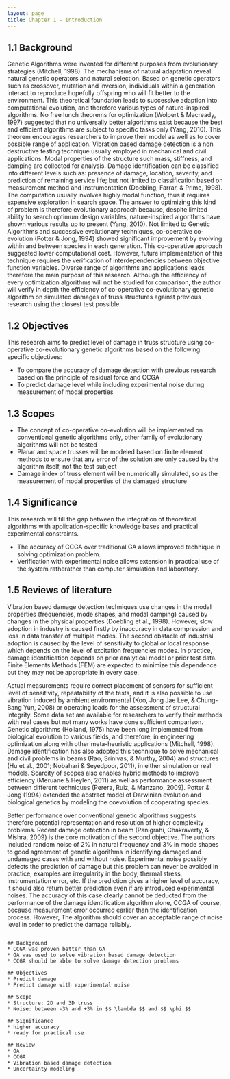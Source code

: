 ```yaml
---
layout: page
title: Chapter 1 - Introduction
---
```


## 1.1 Background ##

Genetic Algorithms were invented for different purposes from evolutionary strategies (Mitchell, 1998). The mechanisms of natural adaptation reveal natural genetic operators and natural selection. Based on genetic operators such as crossover, mutation and inversion, individuals within a generation interact to reproduce hopefully offspring who will fit better to the environment. This theoretical foundation leads to successive adaption into computational evolution, and therefore various types of nature-inspired algorithms. No free lunch theorems for optimization (Wolpert & Macready, 1997) suggested that no universally better algorithms exist because the best and efficient algorithms are subject to specific tasks only (Yang, 2010). This theorem encourages researchers to improve their model as well as to cover possible range of application. Vibration based damage detection is a non destructive testing technique usually employed in mechanical and civil applications. Modal properties of the structure such mass, stiffness, and damping are collected for analysis. Damage identification can be classified into different levels such as: presence of damage, location, severity, and prediction of remaining service life; but not limited to classification based on measurement method and instrumentation (Doebling, Farrar, & Prime, 1998). The computation usually involves highly modal function, thus it requires expensive exploration in search space. The answer to optimizing this kind of problem is therefore evolutionary approach because, despite limited ability to search optimum design variables, nature-inspired algorithms have shown various results up to present (Yang, 2010). Not limited to Genetic Algorithms and successive evolutionary techniques, co-operative co-evolution (Potter & Jong, 1994) showed significant improvement by evolving within and between species in each generation. This co-operative approach suggested lower computational cost. However, future implementation of this technique requires the verification of interdependencies between objective function variables. Diverse range of algorithms and applications leads therefore the main purpose of this research. Although the efficiency of every optimization algorithms will not be studied for comparison, the author will verify in depth the efficiency of co-operative co-evolutionary genetic algorithm on simulated damages of truss structures against previous research using the closest test possible.

## 1.2 Objectives ##

This research aims to predict level of damage in truss structure using co-operative co-evolutionary genetic algorithms based on the following specific objectives:  
- To compare the accuracy of damage detection with previous research based on the principle of residual force and CCGA
- To predict damage level while including experimental noise during measurement of modal properties

## 1.3 Scopes ##

- The concept of co-operative co-evolution will be implemented on conventional genetic algorithms only, other family of evolutionary algorithms will not be tested 
- Planar and space trusses will be modeled based on finite element methods to ensure that any error of the solution are only caused by the algorithm itself, not the test subject 
- Damage index of truss element will be numerically simulated, so as the measurement of modal properties of the damaged structure

## 1.4 Significance ##

This research will fill the gap between the integration of theoretical algorithms with application-specific knowledge bases and practical experimental constraints. 
- The accuracy of CCGA over traditional GA allows improved technique in solving optimization problem. 
- Verification with experimental noise allows extension in practical use of the system ratherather than computer simulation and laboratory.

## 1.5 Reviews of literature ##

Vibration based damage detection techniques use changes in the modal properties (frequencies, mode shapes, and modal damping) caused by changes in the physical properties (Doebling et al., 1998). However, slow adoption in industry is caused firstly by inaccuracy in data compression and loss in data transfer of multiple modes. The second obstacle of industrial adoption is caused by the level of sensitivity to global or local response which depends on the level of excitation frequencies modes. In practice, damage identification depends on prior analytical model or prior test data. Finite Elements Methods (FEM) are expected to minimize this dependence but they may not be appropriate in every case. 

Actual measurements require correct placement of sensors for sufficient level of sensitivity, repeatability of the tests, and it is also possible to use vibration induced by ambient environmental (Koo, Jong Jae Lee, & Chung-Bang Yun, 2008) or operating loads for the assessment of structural integrity. Some data set are available for researchers to verify their methods with real cases but not many works have done sufficient comparison. Genetic algorithms (Holland, 1975) have been long implemented from biological evolution to various fields, and therefore, in engineering optimization along with other meta-heuristic applications (Mitchell, 1998). Damage identification has also adopted this technique to solve mechanical and civil problems in beams (Rao, Srinivas, & Murthy, 2004) and structures (Hu et al., 2001; Nobahari & Seyedpoor, 2011), in either simulation or real models. Scarcity of scopes also enables hybrid methods to improve efficiency (Meruane & Heylen, 2011) as well as performance assessment between different techniques (Perera, Ruiz, & Manzano, 2009). Potter & Jong (1994) extended the abstract model of Darwinian evolution and biological genetics by modeling the coevolution of cooperating species. 

Better performance over conventional genetic algorithms suggests therefore potential representation and resolution of higher complexity problems. Recent damage detection in beam (Panigrahi, Chakraverty, & Mishra, 2009) is the core motivation of the second objective. The authors included random noise of 2% in natural frequency and 3% in mode shapes to good agreement of genetic algorithms in identifying damaged and undamaged cases with and without noise. Experimental noise possibly defects the prediction of damage but this problem can never be avoided in practice; examples are irregularity in the body, thermal stress, instrumentation error, etc. If the prediction gives a higher level of accuracy, it should also return better prediction even if are introduced experimental noises. The accuracy of this case clearly cannot be deducted from the performance of the damage identification algorithm alone, CCGA of course, because measurement error occurred earlier than the identification process. However, The algorithm should cover an acceptable range of noise level in order to predict the damage reliably.


<pre><code>
## Background
* CCGA was proven better than GA
* GA was used to solve vibration based damage detection
* CCGA should be able to solve damage detection problems

## Objectives
* Predict damage 
* Predict damage with experimental noise

## Scope
* Structure: 2D and 3D truss
* Noise: between -3% and +3% in $$ \lambda $$ and $$ \phi $$

## Significance
* higher accuracy
* ready for practical use

## Review
* GA
* CCGA
* Vibration based damage detection
* Uncertainty modeling
</code></pre>
